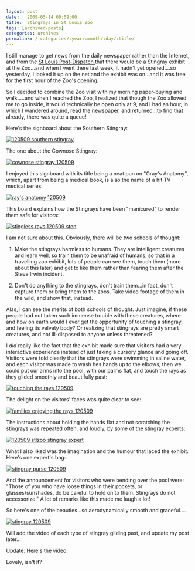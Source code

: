 ```yaml
---
layout: post
date:	2009-05-14 00:59:00
title:  Stingrays in St Louis Zoo
tags: [archived-posts]
categories: archives
permalink: /:categories/:year/:month/:day/:title/
---
```

I still manage to get news from the daily newspaper rather than the Internet, and from the <a href="http://www.stltoday.com/"> St Louis Post-Dispatch </a> that there would be a Stingray exhibit at the Zoo...and when I went there last week, it hadn't yet opened....so yesterday, I looked it up on the net and the exhibit was on...and it was free for the first hour of the Zoo's opening.

So I decided to combine the Zoo visit with my morning paper-buying and walk.....and when I reached the Zoo, I realized that though the Zoo allowed me to go inside, it would technically be open only at 9, and I had an hour, in which I wandered around, read the newspaper, and returned...to find that already, there was quite a  queue!

Here's the signboard about the Southern Stingray:

<a href="http://s562.photobucket.com/albums/ss67/pugaippadam/?action=view&amp;current=IMG_0396.jpg" target="_blank"><img src="http://i562.photobucket.com/albums/ss67/pugaippadam/IMG_0396.jpg" border="0" alt="120509 southern stingray"></a>

The one about the Cownose Stingray:

<a href="http://s562.photobucket.com/albums/ss67/pugaippadam/?action=view&amp;current=IMG_0397.jpg" target="_blank"><img src="http://i562.photobucket.com/albums/ss67/pugaippadam/IMG_0397.jpg" border="0" alt="cownose stingray 120509"></a>

<lj-cut text="more about the stingrays">

I enjoyed this signboard with its title being a neat pun on "Gray's Anatomy", which, apart from being a medical book, is also the name of a hit TV medical series:


<a href="http://s562.photobucket.com/albums/ss67/pugaippadam/?action=view&amp;current=IMG_0420.jpg" target="_blank"><img src="http://i562.photobucket.com/albums/ss67/pugaippadam/IMG_0420.jpg" border="0" alt="ray&#39;s anatomy 120509"></a>

This board explains how the Stingrays have been "manicured" to render them safe for visitors:


<a href="http://s562.photobucket.com/albums/ss67/pugaippadam/?action=view&amp;current=IMG_0416.jpg" target="_blank"><img src="http://i562.photobucket.com/albums/ss67/pugaippadam/IMG_0416.jpg" border="0" alt="stingless rays 120509 sten"></a>


I am not sure about this. Obviously, there will be two schools of thought: 

1. Make the stingrays harmless to humans. They are intelligent creatures and learn well, so train them to be unafraid of humans, so that in a travelling zoo exhibit, lots of people can see them, touch them (more about this later) and get to like them rather than fearing them after the Steve Irwin incident.

2.  Don't do anything to the stingrays, don't train them...in fact, don't capture them or bring them to the zoos. Take video footage of them in the wild, and show that, instead.

Alas, I can see the merits of both schools of thought. Just imagine, if these people had not taken such immense trouble with these creatures, where and how on earth would I ever get the opportunity of touching a stingray, and feeling its velvety body? Or realizing that stingrays are pretty smart creatures, and not ill-disposed to anyone unless threatened?


I *did* really like the fact that the exhibit made sure that visitors had a very interactive experience instead of just taking a cursory glance and going off. Visitors were told clearly that the stingrays were swimming in saline water, and each visitor was made to wash hes hands up to the elbows; then we could put our arms into the pool, with our palms flat, and touch the rays as they glided smoothly and beautifully past:

<a href="http://s562.photobucket.com/albums/ss67/pugaippadam/?action=view&amp;current=IMG_0419.jpg" target="_blank"><img src="http://i562.photobucket.com/albums/ss67/pugaippadam/IMG_0419.jpg" border="0" alt="touching the rays 120509"></a>


The delight on the visitors' faces was quite clear to see:


<a href="http://s562.photobucket.com/albums/ss67/pugaippadam/?action=view&amp;current=IMG_0411.jpg" target="_blank"><img src="http://i562.photobucket.com/albums/ss67/pugaippadam/IMG_0411.jpg" border="0" alt="families enjoying the rays 120509"></a>

The instructions about holding the hands flat and not scratching the stingrays was repeated often, and loudly, by some of the stingray experts:


<a href="http://s562.photobucket.com/albums/ss67/pugaippadam/?action=view&amp;current=IMG_0398.jpg" target="_blank"><img src="http://i562.photobucket.com/albums/ss67/pugaippadam/IMG_0398.jpg" border="0" alt="120509 stlzoo stingray expert"></a>


What I also liked was the imagination and the humour that laced the exhibit. Here's one expert's bag:

<a href="http://s562.photobucket.com/albums/ss67/pugaippadam/?action=view&amp;current=IMG_0415.jpg" target="_blank"><img src="http://i562.photobucket.com/albums/ss67/pugaippadam/IMG_0415.jpg" border="0" alt="stingray purse 120509"></a>


And the announcement for visitors who were bending over the pool were: "Those of you who have loose things in their pockets, or glasses/sunshades, do be careful to hold on to them. Stingrays do not accessorize." A lot of remarks like this made me laugh a lot!



</lj-cut>


So here's one of the beauties...so aerodynamically smooth and graceful....


<a href="http://s562.photobucket.com/albums/ss67/pugaippadam/?action=view&amp;current=IMG_0400.jpg" target="_blank"><img src="http://i562.photobucket.com/albums/ss67/pugaippadam/IMG_0400.jpg" border="0" alt="stingray 120509"></a>

Will add the video of each type of stingray gliding past, and update my post later...

Update: Here's the video:

<lj-embed id="46"/>


Lovely, isn't it?
